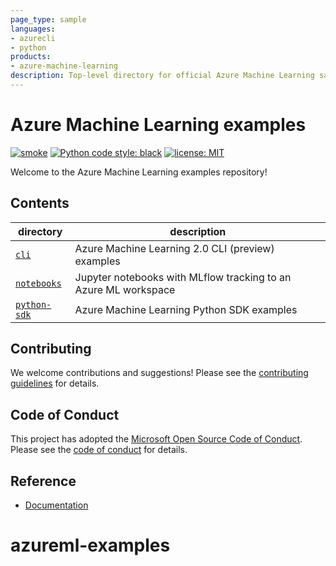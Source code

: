 ```yaml
---
page_type: sample
languages:
- azurecli
- python
products:
- azure-machine-learning
description: Top-level directory for official Azure Machine Learning sample code and examples.
---
```


# Azure Machine Learning examples

[![smoke](https://github.com/Azure/azureml-examples/workflows/smoke/badge.svg)](https://github.com/Azure/azureml-examples/actions?query=workflow%3Asmoke)
[![Python code style: black](https://img.shields.io/badge/code%20style-black-000000.svg)](https://github.com/psf/black)
[![license: MIT](https://img.shields.io/badge/License-MIT-purple.svg)](LICENSE)

Welcome to the Azure Machine Learning examples repository!

## Contents

directory|description
-|-
[`cli`](cli)|Azure Machine Learning 2.0 CLI (preview) examples
[`notebooks`](notebooks)|Jupyter notebooks with MLflow tracking to an Azure ML workspace
[`python-sdk`](python-sdk)|Azure Machine Learning Python SDK examples

## Contributing

We welcome contributions and suggestions! Please see the [contributing guidelines](CONTRIBUTING.md) for details.

## Code of Conduct

This project has adopted the [Microsoft Open Source Code of Conduct](https://opensource.microsoft.com/codeofconduct/). Please see the [code of conduct](CODE_OF_CONDUCT.md) for details.

## Reference

- [Documentation](https://docs.microsoft.com/azure/machine-learning)
# azureml-examples
